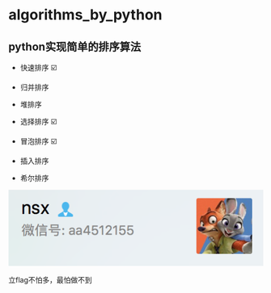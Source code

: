 # algorithms_by_python

## python实现简单的排序算法

- 快速排序 ☑️

- 归并排序

- 堆排序

- 选择排序 ☑️

- 冒泡排序 ☑️

- 插入排序

- 希尔排序


![image](https://github.com/qweasdzxcpkh/algorithms_by_python/raw/master/images/me-wechat.png)

立flag不怕多，最怕做不到
